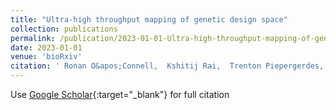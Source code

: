 ```yaml
---
title: "Ultra-high throughput mapping of genetic design space"
collection: publications
permalink: /publication/2023-01-01-Ultra-high-throughput-mapping-of-genetic-design-space
date: 2023-01-01
venue: 'bioRxiv'
citation: ' Ronan O&apos;Connell,  Kshitij Rai,  Trenton Piepergerdes,  Kian Samra,  Jack Wilson,  Shujian Lin,  Thomas Zhang,  Eduardo Ramos,  Andrew Sun,  Bryce Kille,  Kristen Curry,  Jason Rocks,  Todd Treangen,  Pankaj Mehta,  Caleb Bashor, &quot;Ultra-high throughput mapping of genetic design space.&quot; bioRxiv, 2023.'
---
```

Use [Google Scholar](https://scholar.google.com/scholar?q=Ultra+high+throughput+mapping+of+genetic+design+space){:target="_blank"} for full citation